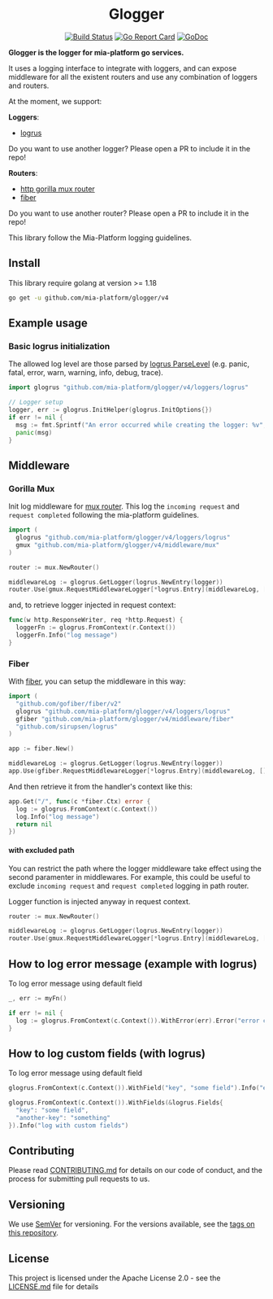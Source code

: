<div align="center">

# Glogger

[![Build Status][github-actions-svg]][github-actions]
[![Go Report Card][go-report-card]][go-report-card-link]
[![GoDoc][godoc-svg]][godoc-link]

</div>

**Glogger is the logger for mia-platform go services.**

It uses a logging interface to integrate with loggers, and can expose middleware for all the existent routers
and use any combination of loggers and routers.

At the moment, we support:

**Loggers**:

- [logrus](https://github.com/sirupsen/logrus)

Do you want to use another logger? Please open a PR to include it in the repo!

**Routers**:

- [http gorilla mux router](https://github.com/gorilla/mux)
- [fiber](https://github.com/gofiber/fiber)

Do you want to use another router? Please open a PR to include it in the repo!

This library follow the Mia-Platform logging guidelines.

## Install

This library require golang at version >= 1.18

```sh
go get -u github.com/mia-platform/glogger/v4
```

## Example usage

### Basic logrus initialization

The allowed log level are those parsed by [logrus ParseLevel](https://godoc.org/github.com/sirupsen/logrus#ParseLevel) (e.g. panic, fatal, error, warn, warning, info, debug, trace).

```go
import glogrus "github.com/mia-platform/glogger/v4/loggers/logrus"

// Logger setup
logger, err := glogrus.InitHelper(glogrus.InitOptions{})
if err != nil {
  msg := fmt.Sprintf("An error occurred while creating the logger: %v", err)
  panic(msg)
}
```

## Middleware

### Gorilla Mux

Init log middleware for [mux router](https://github.com/gorilla/mux). This log the `incoming request` and `request completed` following the mia-platform guidelines.

```go
import (
  glogrus "github.com/mia-platform/glogger/v4/loggers/logrus"
  gmux "github.com/mia-platform/glogger/v4/middleware/mux"
)

router := mux.NewRouter()

middlewareLog := glogrus.GetLogger(logrus.NewEntry(logger))
router.Use(gmux.RequestMiddlewareLogger[*logrus.Entry](middlewareLog, []string{}))
```

and, to retrieve logger injected in request context:

```go
func(w http.ResponseWriter, req *http.Request) {
  loggerFn := glogrus.FromContext(r.Context())
  loggerFn.Info("log message")
}
```

### Fiber

With [fiber](https://github.com/gofiber/fiber), you can setup the middleware in this way:

```go
import (
  "github.com/gofiber/fiber/v2"
  glogrus "github.com/mia-platform/glogger/v4/loggers/logrus"
  gfiber "github.com/mia-platform/glogger/v4/middleware/fiber"
  "github.com/sirupsen/logrus"
)

app := fiber.New()

middlewareLog := glogrus.GetLogger(logrus.NewEntry(logger))
app.Use(gfiber.RequestMiddlewareLogger[*logrus.Entry](middlewareLog, []string{}))
```

And then retrieve it from the handler's context like this:

```go
app.Get("/", func(c *fiber.Ctx) error {
  log := glogrus.FromContext(c.Context())
  log.Info("log message")
  return nil
})
```

#### with excluded path

You can restrict the path where the logger middleware take effect using the second paramenter in middlewares. For example, this could be useful to exclude `incoming request` and `request completed` logging in path router.

Logger function is injected anyway in request context.

```go
router := mux.NewRouter()

middlewareLog := glogrus.GetLogger(logrus.NewEntry(logger))
router.Use(gmux.RequestMiddlewareLogger[*logrus.Entry](middlewareLog, []string{"/-/"}))

```

## How to log error message (example with logrus)

To log error message using default field

```go
_, err := myFn()

if err != nil {
  log := glogrus.FromContext(c.Context()).WithError(err).Error("error calling function")
}
```

## How to log custom fields (with logrus)

To log error message using default field

```go
glogrus.FromContext(c.Context()).WithField("key", "some field").Info("error calling function")

glogrus.FromContext(c.Context()).WithFields(&logrus.Fields{
  "key": "some field",
  "another-key": "something"
}).Info("log with custom fields")
```

## Contributing

Please read [CONTRIBUTING.md](CONTRIBUTING.md) for details on our code of conduct,
and the process for submitting pull requests to us.

## Versioning

We use [SemVer][semver] for versioning. For the versions available,
see the [tags on this repository](https://github.com/mia-platform/glogger/tags).

## License

This project is licensed under the Apache License 2.0 - see the [LICENSE.md](LICENSE.md)
file for details

[github-actions]: https://github.com/mia-platform/glogger/actions
[github-actions-svg]: https://github.com/mia-platform/glogger/workflows/Test%20and%20build/badge.svg
[godoc-svg]: https://godoc.org/github.com/mia-platform/glogger?status.svg
[godoc-link]: https://godoc.org/github.com/mia-platform/glogger
[go-report-card]: https://goreportcard.com/badge/github.com/mia-platform/glogger
[go-report-card-link]: https://goreportcard.com/report/github.com/mia-platform/glogger
[semver]: https://semver.org/
